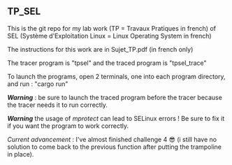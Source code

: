 ## TP_SEL

This is the git repo for my lab work (TP = Travaux Pratiques in french) of SEL (Système d'Exploitation Linux = Linux Operating System in french)

The instructions for this work are in Sujet_TP.pdf (in french only)

The tracer program is "tpsel" and the traced program is "tpsel_trace"

To launch the programs, open 2 terminals, one into each program directory, and run : "cargo run"

***Warning*** : be sure to launch the traced program before the tracer because the tracer needs it to run correctly.

***Warning*** the usage of *mprotect* can lead to SELinux errors ! Be sure to fix it if you want the program to work correctly.

*Current advancement* : I've almost finished challenge 4 :sunglasses: (i still have no solution to come back to the previous function after putting the trampoline in place).
